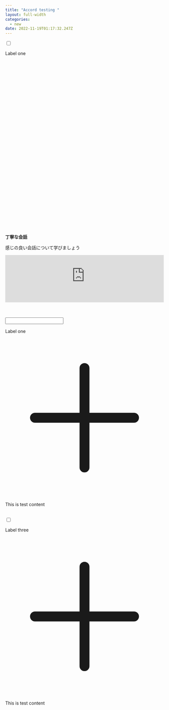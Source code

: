```yaml
---
title: "Accord testing "
layout: full-width
categories:
  - new
date: 2022-11-19T01:17:32.247Z
---
```



<head><meta charset="UTF-8"><meta name="viewport" content="width=device-width, initial-scale=1.0"><meta http-equiv="X-UA-Compatible" content="ie=edge"><meta name="viewport" content="width=device-width, initial-scale=1.0"><link href="https://unpkg.com/tailwindcss@^2/dist/tailwind.min.css" rel="stylesheet" /><script src="https://cdn.tailwindcss.com"></script><script src="https://unpkg.com/tailwindcss-jit-cdn"></script></head>

<body>

<div class=" md:w-2/3 mx-auto mt-4">

<!--Tab1-->

<div class="overflow-hidden bg-green-600 border-t ">

<label>

<input class="absolute opacity-0 peer" type="checkbox" />

<p class="p-2 inline-block ">Label one</p>

<svg xmlns="http://www.w3.org/2000/svg" class="h-5 w-5 inline-block float-right mt-2.5 mr-2 border-2 rounded-full peer-checked:rotate-45 peer-checked:bg-indigo" fill="none" viewBox="0 0 24 24" stroke-width="1.5" stroke="currentColor" class="w-6 h-6">

<path stroke-linecap="round" stroke-linejoin="round" d="M12 4.5v15m7.5-7.5h-15" /></svg>

<div class=" max-h-0 peer-checked:max-h-screen ">

<p class="bg-white"><br>

<span class="text-xm text-blue-600 text-left"><b>丁寧な会話</b></span><br>

<span class="text-xm text-left">感じの良い会話について学びましょう</span><br>

<iframe src="https://www.youtube-nocookie.com/embed/p6h-rYSVX90?start=13" width="100%" frameborder="0" allowfullscreen="allowfullscreen"></iframe>

</p>

</div>

</div>

<br>

</div>

</div>

</label>

<br>

<!--Tab2-->

<div class="overflow-hidden bg-green-600 border-t ">

<label>

<input class="absolute opacity-0 peer" type=" checkbox" />

<p class="p-2 inline-block ">Label one</p>

<svg xmlns="http://www.w3.org/2000/svg" class="h-5 w-5 inline-block float-right mt-2.5 mr-2 border-2 rounded-full peer-checked:rotate-45 peer-checked:bg-indigo" fill="none" viewBox="0 0 24 24" stroke-width="1.5" stroke="currentColor" class="w-6 h-6">

<path stroke-linecap="round" stroke-linejoin="round" d="M12 4.5v15m7.5-7.5h-15" />

</svg>

<div class="bg-red-600 max-h-0 peer-checked:max-h-screen ">

<p class="p-5">This is test content</p>

</div>

</div>

</label>

<br>

<!--Tab3-->

<div class="overflow-hidden bg-green-600 border-t ">

<label>

<input class="absolute opacity-0 peer" type="checkbox" />

<p class="p-2 inline-block ">Label three</p>

<svg xmlns="http://www.w3.org/2000/svg" class="h-5 w-5 inline-block float-right mt-2.5 mr-2 border-2 rounded-full peer-checked:rotate-45 peer-checked:bg-indigo" fill="none" viewBox="0 0 24 24" stroke-width="1.5" stroke="currentColor" class="w-6 h-6">

<path stroke-linecap="round" stroke-linejoin="round" d="M12 4.5v15m7.5-7.5h-15" />

</svg>

<div class="bg-red-600 max-h-0 peer-checked:max-h-screen ">

<p class="p-5">This is test content</p>

</div>

</label>

</body>

</html>

<link href="https://cdn.jsdelivr.net/npm/tailwindcss/dist/tailwind.min.css" rel="stylesheet"> <style>